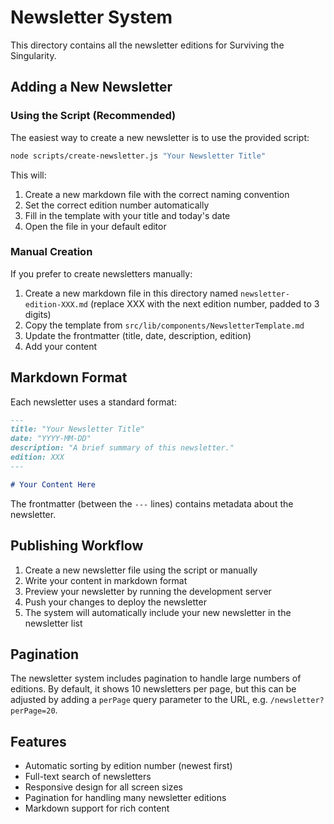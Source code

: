 # Newsletter System

This directory contains all the newsletter editions for Surviving the Singularity.

## Adding a New Newsletter

### Using the Script (Recommended)

The easiest way to create a new newsletter is to use the provided script:

```bash
node scripts/create-newsletter.js "Your Newsletter Title"
```

This will:
1. Create a new markdown file with the correct naming convention
2. Set the correct edition number automatically
3. Fill in the template with your title and today's date
4. Open the file in your default editor

### Manual Creation

If you prefer to create newsletters manually:

1. Create a new markdown file in this directory named `newsletter-edition-XXX.md` (replace XXX with the next edition number, padded to 3 digits)
2. Copy the template from `src/lib/components/NewsletterTemplate.md`
3. Update the frontmatter (title, date, description, edition)
4. Add your content

## Markdown Format

Each newsletter uses a standard format:

```md
---
title: "Your Newsletter Title"
date: "YYYY-MM-DD"
description: "A brief summary of this newsletter."
edition: XXX
---

# Your Content Here
```

The frontmatter (between the `---` lines) contains metadata about the newsletter.

## Publishing Workflow

1. Create a new newsletter file using the script or manually
2. Write your content in markdown format
3. Preview your newsletter by running the development server
4. Push your changes to deploy the newsletter
5. The system will automatically include your new newsletter in the newsletter list

## Pagination

The newsletter system includes pagination to handle large numbers of editions. By default, it shows 10 newsletters per page, but this can be adjusted by adding a `perPage` query parameter to the URL, e.g. `/newsletter?perPage=20`.

## Features

- Automatic sorting by edition number (newest first)
- Full-text search of newsletters
- Responsive design for all screen sizes
- Pagination for handling many newsletter editions
- Markdown support for rich content